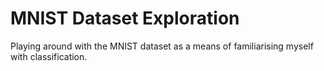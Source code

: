 <h1>MNIST Dataset Exploration</h1>

<p>Playing around with the MNIST dataset as a means of familiarising myself with classification.</p>